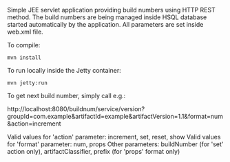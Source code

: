 Simple JEE servlet application providing build numbers using HTTP REST method.
The build numbers are being managed inside HSQL database started automatically by the application.
All parameters are set inside web.xml file.

To compile:
```
mvn install
```

To run locally inside the Jetty container:
```
mvn jetty:run
```

To get next build number, simply call e.g.:

http://localhost:8080/buildnum/service/version?groupId=com.example&artifactId=example&artifactVersion=1.1&format=num&action=increment

Valid values for 'action' parameter: increment, set, reset, show
Valid values for 'format' parameter: num, props
Other parameters: buildNumber (for 'set' action only), artifactClassifier, prefix (for 'props' format only)

